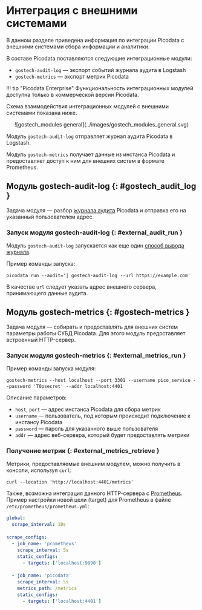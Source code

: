 # Интеграция с внешними системами

В данном разделе приведена информация по интеграции Picodata с внешними
системами сбора информации и аналитики.

В составе Picodata поставляются следующие интеграционные модули:

- `gostech-audit-log` — экспорт событий журнала аудита в Logstash
- `gostech-metrics` — экспорт метрик Picodata

!!! tip "Picodata Enterprise"
    Функциональность интеграционных модулей доступна только в коммерческой версии Picodata.

Схема взаимодействия интеграционных модулей с внешними системами показана ниже.

<div align="center">
![gostech_modules general](../images/gostech_modules_general.svg)
</div>

Модуль `gostech-audit-log` отправляет журнал аудита Picodata в Logstash.

Модуль `gostech-metrics` получает данные из инстанса Picodata и предоставляет
доступ к ним для внешних систем в формате Prometheus.

## Модуль gostech-audit-log {: #gostech_audit_log }

Задача модуля — разбор [журнала аудита](audit_log.md) Picodata и
отправка его на указанный пользователем адрес.

### Запуск модуля gostech-audit-log {: #external_audit_run }

Модуль `gostech-audit-log` запускается как еще один [способ
вывода журнала](audit_log.md#enable_audit_log).

Пример команды запуска:

```shell
picodata run --audit='| gostech-audit-log --url https://example.com'
```

В качестве `url` следует указать адрес внешнего сервера, принимающего
данные аудита.

## Модуль gostech-metrics {: #gostech-metrics }

Задача модуля — собирать и предоставлять для внешних систем параметры
работы СУБД Picodata. Для этого модуль предоставляет встроенный
HTTP-сервер.

### Запуск модуля gostech-metrics {: #external_metrics_run }

Пример команды запуска модуля:

```shell
gostech-metrics --host localhost --port 3301 --username pico_service --password 'T0psecret' --addr localhost:4401
```

Описание параметров:

- `host`, `port` — адрес инстанса Picodata для сбора метрик
- `username` — пользователь, под которым происходит подключение к
  инстансу Picodata
- `password` — пароль для указанного выше пользователя
- `addr` — адрес веб-сервера, который будет предоставлять метрики

### Получение метрик {: #external_metrics_retrieve }

Метрики, предоставляемые внешним модулем, можно получить в консоли, используя `curl`:

```shell
curl --location 'http://localhost:4401/metrics'
```

Также, возможна интеграция данного HTTP-сервера с
[Prometheus](https://prometheus.io). Пример настройки новой цели
(target) для Prometheus в файле `/etc/prometheus/prometheus.yml`:

```yaml
global:
  scrape_interval: 10s

scrape_configs:
  - job_name: 'prometheus'
    scrape_interval: 5s
    static_configs:
      - targets: ['localhost:9090']

  - job_name: 'picodata'
    scrape_interval: 5s
    metrics_path: /metrics
    static_configs:
      - targets: ['localhost:4401']
```


